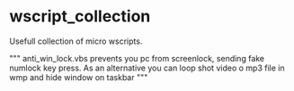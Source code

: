 # wscript_collection

Usefull collection of micro wscripts.

"""
anti_win_lock.vbs prevents you pc from screenlock, sending fake numlock key press.
As an alternative you can loop shot video o mp3 file in wmp and hide window on taskbar
"""
